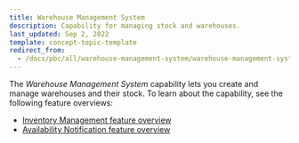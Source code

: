 ```yaml
---
title: Warehouse Management System
description: Capability for managing stock and warehouses.
last_updated: Sep 2, 2022
template: concept-topic-template
redirect_from:
  - /docs/pbc/all/warehouse-management-system/warehouse-management-system.html
---
```


The *Warehouse Management System* capability lets you create and manage warehouses and their stock. To learn about the capability, see the following feature overviews:

* [Inventory Management feature overview](/docs/pbc/all/warehouse-management-system/{{site.version}}/base-shop/inventory-management-feature-overview.html)
* [Availability Notification feature overview](/docs/pbc/all/warehouse-management-system/{{site.version}}/base-shop/availability-notification-feature-overview.html)

